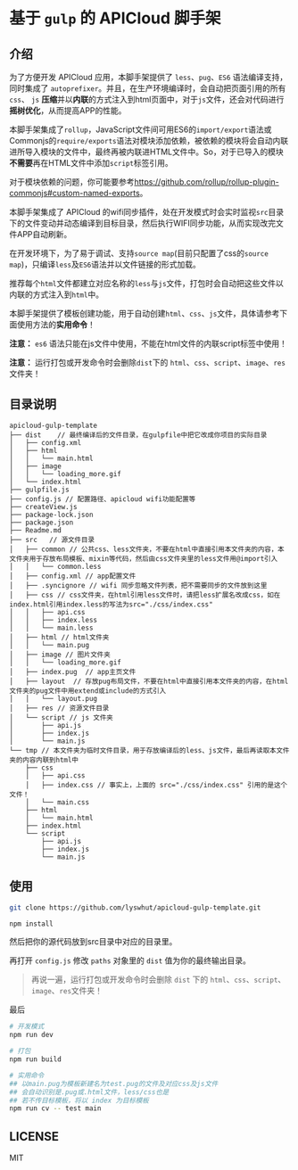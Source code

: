 # 基于 `gulp` 的 APICloud 脚手架

## 介绍

为了方便开发 APICloud 应用，本脚手架提供了 `less`、`pug`、`ES6` 语法编译支持，同时集成了 `autoprefixer`。并且，在生产环境编译时，会自动把页面引用的所有 `css`、 `js` **压缩**并以**内联**的方式注入到html页面中，对于`js`文件，还会对代码进行**摇树优化**，从而提高APP的性能。

本脚手架集成了`rollup`，JavaScript文件间可用ES6的`import/export`语法或Commonjs的`require/exports`语法对模块添加依赖，被依赖的模块将会自动内联进所导入模块的文件中，最终再被内联进HTML文件中。So，对于已导入的模块**不需要**再在HTML文件中添加`script`标签引用。

对于模块依赖的问题，你可能要参考<https://github.com/rollup/rollup-plugin-commonjs#custom-named-exports>。

本脚手架集成了 APICloud 的wifi同步插件，处在开发模式时会实时监视`src`目录下的文件变动并动态编译到目标目录，然后执行WIFI同步功能，从而实现改完文件APP自动刷新。

在开发环境下，为了易于调试、支持`source map`(目前只配置了css的`source map`)，只编译`less`及`ES6`语法并以文件链接的形式加载。

推荐每个`html`文件都建立对应名称的`less`与`js`文件，打包时会自动把这些文件以内联的方式注入到`html`中。

本脚手架提供了模板创建功能，用于自动创建`html`、`css`、`js`文件，具体请参考下面使用方法的**实用命令**！

**注意：** `es6` 语法只能在js文件中使用，不能在html文件的内联script标签中使用！

**注意：** 运行打包或开发命令时会删除`dist`下的 `html`、`css`、`script`、`image`、`res`文件夹！

## 目录说明

```dir
apicloud-gulp-template
├── dist    // 最终编译后的文件目录，在gulpfile中把它改成你项目的实际目录
│   ├── config.xml
│   ├── html
│   │   └── main.html
│   ├── image
│   │   └── loading_more.gif
│   └── index.html
├── gulpfile.js
├── config.js // 配置路径、apicloud wifi功能配置等
├── createView.js
├── package-lock.json
├── package.json
├── Readme.md
├── src   // 源文件目录
│   ├── common // 公共css、less文件夹，不要在html中直接引用本文件夹的内容，本文件夹用于存放布局模板、mixin等代码，然后由css文件夹里的less文件用@import引入
│   │   └── common.less
│   ├── config.xml // app配置文件
│   ├── .syncignore // wifi 同步忽略文件列表，把不需要同步的文件放到这里
│   ├── css // css文件夹，在html引用less文件时，请把less扩展名改成css，如在index.html引用index.less的写法为src="./css/index.css"
│   │   ├── api.css
│   │   ├── index.less
│   │   └── main.less
│   ├── html // html文件夹
│   │   └── main.pug
│   ├── image // 图片文件夹
│   │   └── loading_more.gif
│   ├── index.pug  // app主页文件
│   ├── layout  // 存放pug布局文件，不要在html中直接引用本文件夹的内容，在html文件夹的pug文件中用extend或include的方式引入
│   │   └── layout.pug
│   ├── res // 资源文件目录
│   └── script // js 文件夹
│       ├── api.js
│       ├── index.js
│       └── main.js
└── tmp // 本文件夹为临时文件目录，用于存放编译后的less、js文件，最后再读取本文件夹的内容内联到html中
    ├── css
    │   ├── api.css
    │   ├── index.css // 事实上，上面的 src="./css/index.css" 引用的是这个文件！
    │   └── main.css
    ├── html
    │   └── main.html
    ├── index.html
    └── script
        ├── api.js
        ├── index.js
        └── main.js
```

## 使用

```bash
git clone https://github.com/lyswhut/apicloud-gulp-template.git

npm install

```

然后把你的源代码放到src目录中对应的目录里。

再打开 `config.js` 修改 `paths` 对象里的 `dist` 值为你的最终输出目录。

> 再说一遍，运行打包或开发命令时会删除 `dist` 下的 `html`、`css`、`script`、`image`、`res`文件夹！

最后

```bash
# 开发模式
npm run dev

# 打包
npm run build

# 实用命令
## 以main.pug为模板新建名为test.pug的文件及对应css及js文件
## 会自动识别是.pug或.html文件，less/css也是
## 若不传目标模板，将以 index 为目标模板
npm run cv -- test main
```

## LICENSE

MIT
